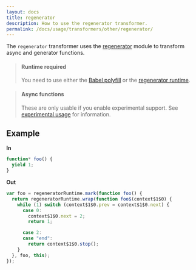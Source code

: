 ```yaml
---
layout: docs
title: regenerator
description: How to use the regenerator transformer.
permalink: /docs/usage/transformers/other/regenerator/
---
```


The `regenerator` transformer uses the [regenerator](https://github.com/facebook/regenerator)
module to transform async and generator functions.

<blockquote class="babel-callout babel-callout-info">
  <h4>Runtime required</h4>
  <p>
    You need to use either the <a href="/docs/usage/polyfill">Babel polyfill</a> or the <a href="https://github.com/facebook/regenerator/blob/master/runtime.js">regenerator runtime</a>.
  </p>
</blockquote>

<blockquote class="babel-callout babel-callout-warning">
  <h4>Async functions</h4>
  <p>
    These are only usable if you enable experimental support. See <a href="/docs/usage/experimental">experimental usage</a> for information.
  </p>
</blockquote>

## Example

**In**

```javascript
function* foo() {
  yield 1;
}
```

**Out**

```javascript
var foo = regeneratorRuntime.mark(function foo() {
  return regeneratorRuntime.wrap(function foo$(context$1$0) {
    while (1) switch (context$1$0.prev = context$1$0.next) {
      case 0:
        context$1$0.next = 2;
        return 1;

      case 2:
      case "end":
        return context$1$0.stop();
    }
  }, foo, this);
});
```
